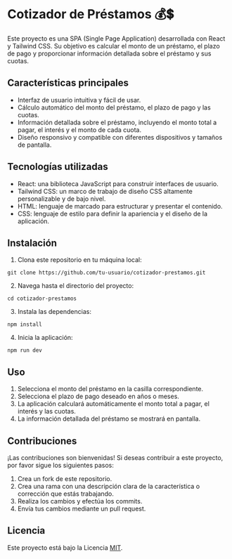 # Cotizador de Préstamos 💰💲

Este proyecto es una SPA (Single Page Application) desarrollada con React y Tailwind CSS. Su objetivo es calcular el monto de un préstamo, el plazo de pago y proporcionar información detallada sobre el préstamo y sus cuotas.

## Características principales

- Interfaz de usuario intuitiva y fácil de usar.
- Cálculo automático del monto del préstamo, el plazo de pago y las cuotas.
- Información detallada sobre el préstamo, incluyendo el monto total a pagar, el interés y el monto de cada cuota.
- Diseño responsivo y compatible con diferentes dispositivos y tamaños de pantalla.

## Tecnologías utilizadas

- React: una biblioteca JavaScript para construir interfaces de usuario.
- Tailwind CSS: un marco de trabajo de diseño CSS altamente personalizable y de bajo nivel.
- HTML: lenguaje de marcado para estructurar y presentar el contenido.
- CSS: lenguaje de estilo para definir la apariencia y el diseño de la aplicación.

## Instalación

1. Clona este repositorio en tu máquina local:

```shell
git clone https://github.com/tu-usuario/cotizador-prestamos.git
```

2. Navega hasta el directorio del proyecto:

```shell
cd cotizador-prestamos
```

3. Instala las dependencias:

```shell
npm install
```

4. Inicia la aplicación:

```shell
npm run dev
```

## Uso
1. Selecciona el monto del préstamo en la casilla correspondiente.
2. Selecciona el plazo de pago deseado en años o meses.
4. La aplicación calculará automáticamente el monto total a pagar, el interés y las cuotas.
5. La información detallada del préstamo se mostrará en pantalla.

## Contribuciones

¡Las contribuciones son bienvenidas! Si deseas contribuir a este proyecto, por favor sigue los siguientes pasos:

1. Crea un fork de este repositorio.
2. Crea una rama con una descripción clara de la característica o corrección que estás trabajando.
3. Realiza los cambios y efectúa los commits.
4. Envía tus cambios mediante un pull request.

## Licencia
Este proyecto está bajo la Licencia [MIT](LICENSE).
